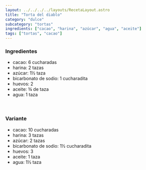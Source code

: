 ```yaml
---
layout: ../../../../layouts/RecetaLayout.astro
title: "Torta del diablo"
category: "dulce"
subcategory: "tortas"
ingredients: ["cacao", "harina", "azúcar", "agua", "aceite"]
tags: ["tortas", "cacao"]
---
```


<!-- Torta del diablo -->

### Ingredientes

- cacao: 6 cucharadas
- harina: 2 tazas
- azúcar: 1½ taza
- bicarbonato de sodio: 1 cucharadita
- huevos: 2
- aceite: ¾ de taza
- agua: 1 taza
  <br><br><br>

### Variante

- cacao: 10 cucharadas
- harina: 3 tazas
- azúcar: 2 tazas
- bicarbonato de sodio: 1½ cucharadita
- huevos: 3
- aceite: 1 taza
- agua: 1½ taza
